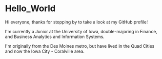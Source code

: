 # Hello_World

Hi everyone, thanks for stopping by to take a look at my GitHub profile!

I'm currently a Junior at the University of Iowa, double-majoring in Finance, and Business Analytics and Information Systems.

I'm originally from the Des Moines metro, but have lived in the Quad Cities and now the Iowa City - Coralville area.
